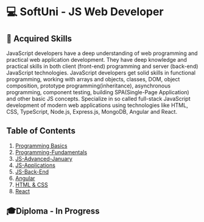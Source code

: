 # 💻 SoftUni - JS Web Developer

## 🚀 Acquired Skills
JavaScript developers have a deep understanding of web programming and practical web application development. 
They have deep knowledge and practical skills in both client (front-end) programming and server (back-end) JavaScript technologies.
JavaScript developers get solid skills in functional programming, working with arrays and objects, classes, DOM, object composition, prototype programming(inheritance), asynchronous programming, component testing, building SPA(Single-Page Application) and other basic JS concepts.
Specialize in so called full-stack JavaScript development of modern web applications using technologies like HTML, CSS, TypeScript, Node.js, Express.js, MongoDB, Angular and React.

## Table of Contents

1. [Programming Basics](https://github.com/TodorYadkov/SoftUni/blob/main/Programming-Basics-JavaScript-2022)
2. [Programming-Fundamentals](https://github.com/TodorYadkov/SoftUni/tree/main/Programming-Fundamentals-with-JavaScript-2022)
3. [JS-Advanced-January](https://github.com/TodorYadkov/SoftUni/tree/main/JS-Advanced-January-2023)
4. [JS-Applications](https://github.com/TodorYadkov/SoftUni/tree/main/JS-Applications-2023)
5. [JS-Back-End](https://github.com/TodorYadkov/SoftUni/tree/main/JS-Back-End-2023)
6. [Angular ](https://github.com/TodorYadkov/SoftUni/tree/main/Angular-2023)
7. [HTML & CSS](https://github.com/TodorYadkov/SoftUni/tree/main/HTML-CSS-2023)
8. [React](https://github.com/TodorYadkov/SoftUni/tree/main/React-2023)

## 🎓Diploma - In Progress
